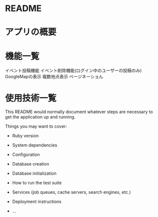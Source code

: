 # README
# アプリの概要
# 機能一覧
イベント投稿機能
イベント削除機能(ログイン中のユーザーの投稿のみ)
GoogleMapの表示
複数地点表示
ページネーショん
# 使用技術一覧

This README would normally document whatever steps are necessary to get the
application up and running.

Things you may want to cover:

* Ruby version

* System dependencies

* Configuration

* Database creation

* Database initialization

* How to run the test suite

* Services (job queues, cache servers, search engines, etc.)

* Deployment instructions

* ...
